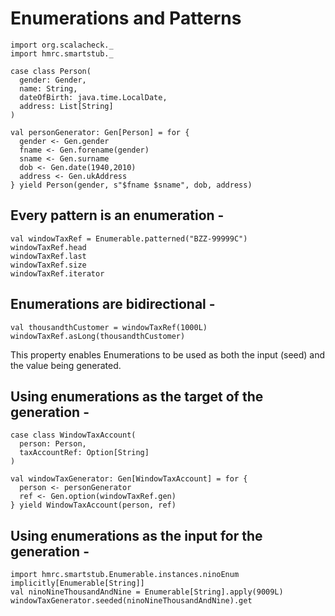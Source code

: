 # Enumerations and Patterns 

```tut:invisible
import org.scalacheck._
import hmrc.smartstub._

case class Person(
  gender: Gender, 
  name: String, 
  dateOfBirth: java.time.LocalDate, 
  address: List[String]
)

val personGenerator: Gen[Person] = for { 
  gender <- Gen.gender
  fname <- Gen.forename(gender)
  sname <- Gen.surname
  dob <- Gen.date(1940,2010)
  address <- Gen.ukAddress
} yield Person(gender, s"$fname $sname", dob, address)
```

## Every pattern is an enumeration - 

```tut
val windowTaxRef = Enumerable.patterned("BZZ-99999C")
windowTaxRef.head
windowTaxRef.last
windowTaxRef.size
windowTaxRef.iterator
```

## Enumerations are bidirectional - 

```tut
val thousandthCustomer = windowTaxRef(1000L)
windowTaxRef.asLong(thousandthCustomer)
```

This property enables Enumerations to be used as both the input (seed)
and the value being generated.

## Using enumerations as the target of the generation - 

```tut
case class WindowTaxAccount(
  person: Person, 
  taxAccountRef: Option[String]
)

val windowTaxGenerator: Gen[WindowTaxAccount] = for { 
  person <- personGenerator
  ref <- Gen.option(windowTaxRef.gen)
} yield WindowTaxAccount(person, ref)
```

## Using enumerations as the input for the generation - 

```tut
import hmrc.smartstub.Enumerable.instances.ninoEnum
implicitly[Enumerable[String]]
val ninoNineThousandAndNine = Enumerable[String].apply(9009L)
windowTaxGenerator.seeded(ninoNineThousandAndNine).get
```
